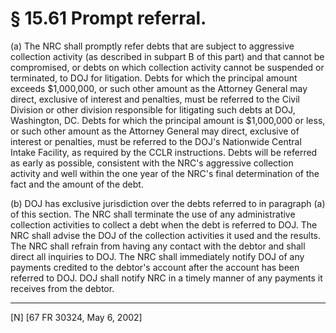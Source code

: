 # § 15.61   Prompt referral.

(a) The NRC shall promptly refer debts that are subject to aggressive collection activity (as described in subpart B of this part) and that cannot be compromised, or debts on which collection activity cannot be suspended or terminated, to DOJ for litigation. Debts for which the principal amount exceeds $1,000,000, or such other amount as the Attorney General may direct, exclusive of interest and penalties, must be referred to the Civil Division or other division responsible for litigating such debts at DOJ, Washington, DC. Debts for which the principal amount is $1,000,000 or less, or such other amount as the Attorney General may direct, exclusive of interest or penalties, must be referred to the DOJ's Nationwide Central Intake Facility, as required by the CCLR instructions. Debts will be referred as early as possible, consistent with the NRC's aggressive collection activity and well within the one year of the NRC's final determination of the fact and the amount of the debt. 


(b) DOJ has exclusive jurisdiction over the debts referred to in paragraph (a) of this section. The NRC shall terminate the use of any administrative collection activities to collect a debt when the debt is referred to DOJ. The NRC shall advise the DOJ of the collection activities it used and the results. The NRC shall refrain from having any contact with the debtor and shall direct all inquiries to DOJ. The NRC shall immediately notify DOJ of any payments credited to the debtor's account after the account has been referred to DOJ. DOJ shall notify NRC in a timely manner of any payments it receives from the debtor.



---

[N] [67 FR 30324, May 6, 2002]




